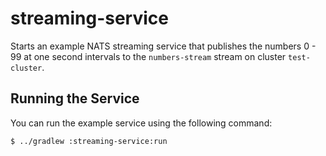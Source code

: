 # streaming-service
Starts an example NATS streaming service that publishes the numbers 0 - 99 at one second intervals to the `numbers-stream` stream on cluster `test-cluster`.
        
## Running the Service
You can run the example service using the following command:

    $ ../gradlew :streaming-service:run